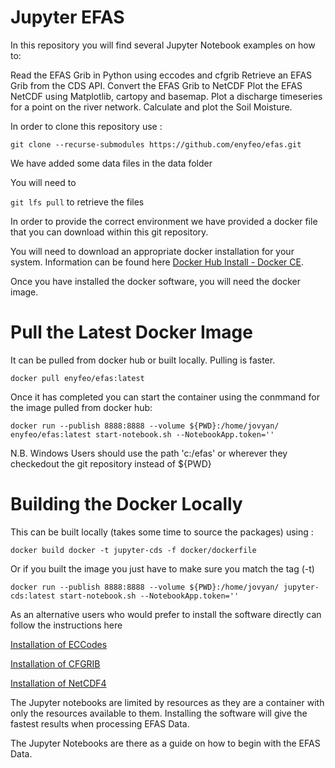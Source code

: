 # Jupyter EFAS

In this repository you will find several Jupyter Notebook examples on how to:

Read the EFAS Grib in Python using eccodes and cfgrib
Retrieve an EFAS Grib from the CDS API.
Convert the EFAS Grib to NetCDF
Plot the EFAS NetCDF using Matplotlib, cartopy and basemap.
Plot a discharge timeseries for a point on the river network.
Calculate and plot the Soil Moisture.

In order to clone this repository use :

```git clone --recurse-submodules https://github.com/enyfeo/efas.git```

We have added some data files in the data folder

You will need to 

```git lfs pull``` to retrieve the files

In order to provide the correct environment we have provided a docker file that you can download within this git repository.

You will need to download an appropriate docker installation for your system.
Information can be found here [Docker Hub Install - Docker CE](https://docs.docker.com/install/).

Once you have installed the docker software, you will need the docker image.

# Pull the Latest Docker Image

It can be pulled from docker hub or built locally. Pulling is faster.

```docker pull enyfeo/efas:latest```

Once it has completed you can start the container using the conmmand for the image pulled from docker hub: 

```docker run --publish 8888:8888 --volume ${PWD}:/home/jovyan/ enyfeo/efas:latest start-notebook.sh --NotebookApp.token=''```

N.B. Windows Users should use the path 'c:/efas' or wherever they checkedout the git repository instead of ${PWD}

# Building the Docker Locally

This can be built locally (takes some time to source the packages) using :

```docker build docker -t jupyter-cds -f docker/dockerfile```

Or if you built the image you just have to make sure you match the tag (-t)

```docker run --publish 8888:8888 --volume ${PWD}:/home/jovyan/ jupyter-cds:latest start-notebook.sh --NotebookApp.token=''```

As an alternative users who would prefer to install the software directly can follow the instructions here

[Installation of ECCodes](https://confluence.ecmwf.int/display/ECC/ecCodes+installation)

[Installation of CFGRIB](https://github.com/ecmwf/cfgrib)

[Installation of NetCDF4](https://pypi.org/project/netCDF4/)

The Jupyter notebooks are limited by resources as they are a container with only the resources available to them.
Installing the software will give the fastest results when processing EFAS Data.

The Jupyter Notebooks are there as a guide on how to begin with the EFAS Data.
